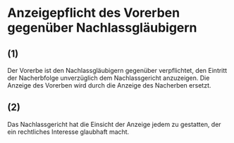 # Anzeigepflicht des Vorerben gegenüber Nachlassgläubigern



## (1)

 Der Vorerbe ist den Nachlassgläubigern gegenüber verpflichtet, den Eintritt der Nacherbfolge unverzüglich dem Nachlassgericht anzuzeigen. Die Anzeige des Vorerben wird durch die Anzeige des Nacherben ersetzt.

## (2)

 Das Nachlassgericht hat die Einsicht der Anzeige jedem zu gestatten, der ein rechtliches Interesse glaubhaft macht. 

